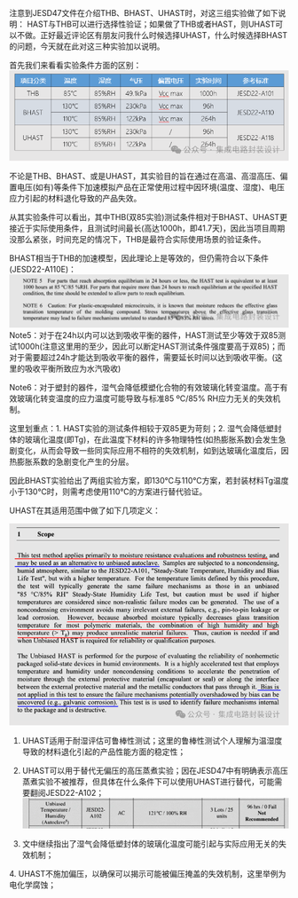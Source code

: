 

注意到JESD47文件在介绍THB、BHAST、UHAST时，对这三组实验做了如下说明：
HAST与THB可以进行选择性验证；如果做了THB或者HAST，则UHAST可以不做。正好最近评论区有朋友问我什么时候选择UHAST，什么时候选择BHAST的问题，今天就在此对这三种实验加以说明。

首先我们来看看实验条件方面的区别：
![](https://raw.githubusercontent.com/LeroyK111/pictureBed/master/20250219002037.png)

不论是THB、BHAST、或是UHAST，其实验目的旨在通过在高温、高湿高压、偏置电压(如有)等条件下加速模拟产品在正常使用过程中因环境(温度、湿度)、电压应力引起的材料退化导致的产品失效。

从其实验条件可以看出，其中THB(双85实验)测试条件相对于BHAST、UHAST更接近于实际使用条件，且测试时间最长(高达1000h，即41.7天)，因此当项目周期没那么紧张，时间充足的情况下，THB是最符合实际使用场景的验证条件。

BHAST相当于THB的加速模型，因此理论上是等效的，但仍需符合以下条件(JESD22-A110E)：
![](https://raw.githubusercontent.com/LeroyK111/pictureBed/master/20250219002054.png)
Note5：对于在24h以内可以达到吸收平衡的器件，HAST测试至少等效于双85测试1000h(注意这里用的至少，因此可以断定HAST测试条件强度要高于双85)；而对于需要超过24h才能达到吸收平衡的器件，需要延长时间以达到吸收平衡。(这里的吸收平衡所致应为水汽吸收)

Note6：对于塑封的器件，湿气会降低模塑化合物的有效玻璃化转变温度。高于有效玻璃化转变温度的应力温度可能导致与标准85 ºC/85% RH应力无关的失效机制。

这里划重点：1. HAST实验的测试条件相较于双85更为苛刻；2. 湿气会降低塑封体的玻璃化温度(即Tg)，在此温度下材料的许多物理特性(如热膨胀系数)会发生急剧变化，从而会导致一些同实际应用不相符的失效机制，如到达玻璃化温度后，因热膨胀系数的急剧变化产生的分层。

因此BHAST实验给出了两组实验方案，即130℃与110℃方案，若封装材料Tg温度小于130℃时，则需考虑使用110℃的方案进行替代验证。

UHAST在其适用范围中做了如下几项定义：

![](https://raw.githubusercontent.com/LeroyK111/pictureBed/master/20250219002109.png)

1. UHAST适用于耐湿评估可鲁棒性测试；这里的鲁棒性测试个人理解为温湿度导致的材料退化引起的产品性能方面的稳定性；

2. UHAST可以用于替代无偏压的高压蒸煮实验；因在JESD47中有明确表示高压蒸煮实验不被推荐，但具体在什么条件下可以使用UHAST进行替代，可能需要翻阅JESD22-A102；
![](https://raw.githubusercontent.com/LeroyK111/pictureBed/master/20250219002143.png)


1. 文中继续指出了湿气会降低塑封体的玻璃化温度可能引起与实际应用无关的失效机制；

4. UHAST不施加偏压，以确保可以揭示可能被偏压掩盖的失效机制，这里举例为电化学腐蚀；
